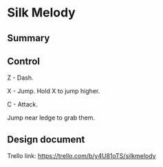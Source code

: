 # Silk Melody

## Summary

## Control

Z - Dash.

X - Jump. Hold X to jump higher.

C - Attack.

Jump near ledge to grab them.

## Design document

Trello link: <https://trello.com/b/y4U81oTS/silkmelody>
